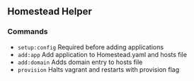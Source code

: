 ## Homestead Helper

### Commands
- `setup:config` Required before adding applications
- `add:app` Add application to Homestead.yaml and hosts file
- `add:domain` Adds domain entry to hosts file
- `provision` Halts vagrant and restarts with provision flag

